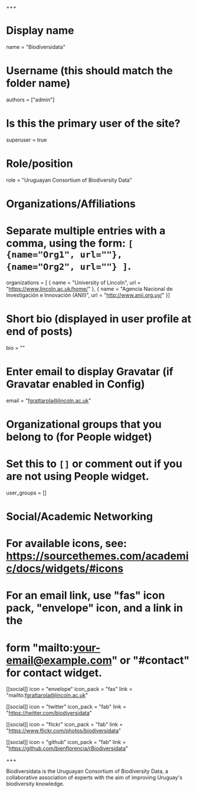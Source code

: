 +++
# Display name
name = "Biodiversidata"

# Username (this should match the folder name)
authors = ["admin"]

# Is this the primary user of the site?
superuser = true

# Role/position
role = "Uruguayan Consortium of Biodiversity Data"

# Organizations/Affiliations
#   Separate multiple entries with a comma, using the form: `[ {name="Org1", url=""}, {name="Org2", url=""} ]`.
organizations = [ { name = "University of Lincoln", url = "https://www.lincoln.ac.uk/home/" }, { name = "Agencia Nacional de Investigación e Innovación (ANII)", url = "http://www.anii.org.uy/" }]

# Short bio (displayed in user profile at end of posts)
bio = ""

# Enter email to display Gravatar (if Gravatar enabled in Config)
email = "fgrattarola@lincoln.ac.uk"


# Organizational groups that you belong to (for People widget)
#   Set this to `[]` or comment out if you are not using People widget.
user_groups = []

# Social/Academic Networking
# For available icons, see: https://sourcethemes.com/academic/docs/widgets/#icons
#   For an email link, use "fas" icon pack, "envelope" icon, and a link in the
#   form "mailto:your-email@example.com" or "#contact" for contact widget.

[[social]]
  icon = "envelope"
  icon_pack = "fas"
  link = "mailto:fgrattarola@lincoln.ac.uk"

[[social]]
  icon = "twitter"
  icon_pack = "fab"
  link = "https://twitter.com/biodiversidata"

[[social]]
  icon = "flickr"
  icon_pack = "fab"
  link = "https://www.flickr.com/photos/biodiversidata"

[[social]]
  icon = "github"
  icon_pack = "fab"
  link = "https://github.com/bienflorencia/rBiodiversidata"


+++

Biodiversidata is the Uruguayan Consortium of Biodiversity Data, a collaborative association of experts with the aim of improving Uruguay's biodiversity knowledge.

